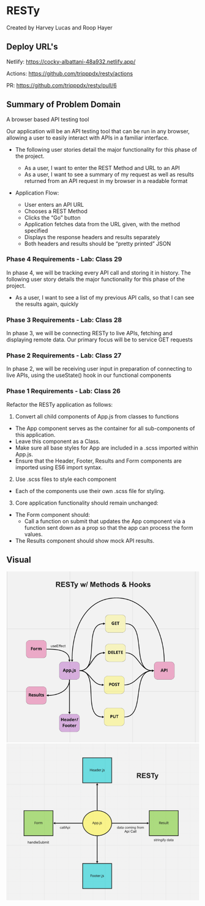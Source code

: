 # RESTy

Created by Harvey Lucas and Roop Hayer

## Deploy URL's

Netlify: https://cocky-albattani-48a932.netlify.app/

Actions: https://github.com/tripppdx/resty/actions

PR: https://github.com/tripppdx/resty/pull/6

## Summary of Problem Domain

A browser based API testing tool

Our application will be an API testing tool that can be run in any browser, allowing a user to easily interact with APIs in a familiar interface.

- The following user stories detail the major functionality for this phase of the project.

  - As a user, I want to enter the REST Method and URL to an API
  - As a user, I want to see a summary of my request as well as results returned from an API request in my browser in a readable format

- Application Flow:

  - User enters an API URL
  - Chooses a REST Method
  - Clicks the “Go” button
  - Application fetches data from the URL given, with the method specified
  - Displays the response headers and results separately
  - Both headers and results should be “pretty printed” JSON


### Phase 4 Requirements - Lab: Class 29

In phase 4, we will be tracking every API call and storing it in history. The following user story details the major functionality for this phase of the project.

- As a user, I want to see a list of my previous API calls, so that I can see the results again, quickly

### Phase 3 Requirements - Lab: Class 28

In phase 3, we will be connecting RESTy to live APIs, fetching and displaying remote data. Our primary focus will be to service GET requests

### Phase 2 Requirements - Lab: Class 27

In phase 2, we will be receiving user input in preparation of connecting to live APIs, using the useState() hook in our functional components

### Phase 1 Requirements - Lab: Class 26

Refactor the RESTy application as follows:

1. Convert all child components of App.js from classes to functions

- The App component serves as the container for all sub-components of this application.
- Leave this component as a Class.
- Make sure all base styles for App are included in a .scss imported within App.js.
- Ensure that the Header, Footer, Results and Form components are imported using ES6 import syntax.

2. Use .scss files to style each component

- Each of the components use their own .scss file for styling.

3. Core application functionality should remain unchanged:

- The Form component should:
  - Call a function on submit that updates the App component via a function sent down as a prop so that the app can process the form values.
- The Results component should show mock API results.

## Visual

![RESTy API](./assets/resty-api.png)
![RESTy](./assets/resty.png)
